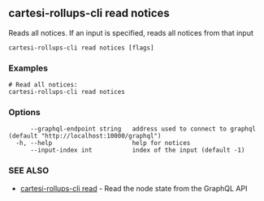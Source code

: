 ## cartesi-rollups-cli read notices

Reads all notices. If an input is specified, reads all notices from that input

```
cartesi-rollups-cli read notices [flags]
```

### Examples

```
# Read all notices:
cartesi-rollups-cli read notices
```

### Options

```
      --graphql-endpoint string   address used to connect to graphql (default "http://localhost:10000/graphql")
  -h, --help                      help for notices
      --input-index int           index of the input (default -1)
```

### SEE ALSO

* [cartesi-rollups-cli read](cartesi-rollups-cli_read.md)	 - Read the node state from the GraphQL API

